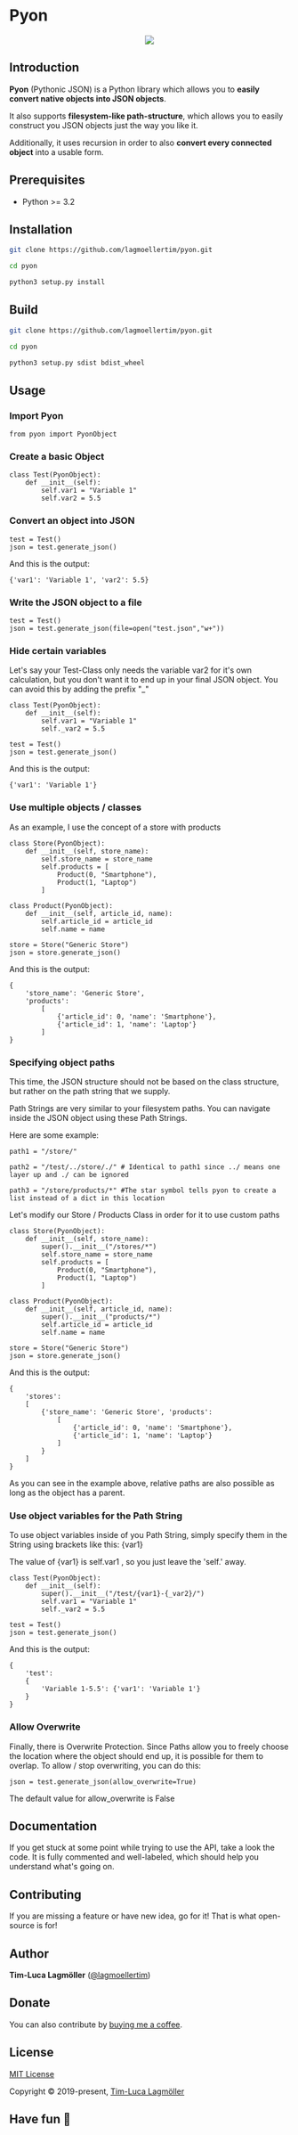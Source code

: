 # Pyon
<p align="center">
  <img src="pyon.png" />
</p>

## Introduction
**Pyon** (Pythonic JSON) is a Python library which allows you to **easily convert native objects into JSON objects**.

It also supports **filesystem-like path-structure**, 
which allows you to easily construct you JSON objects just the way you like it.

Additionally, it uses recursion in order to also **convert every connected object** into a usable form.

## Prerequisites

- Python >= 3.2

## Installation

```sh
git clone https://github.com/lagmoellertim/pyon.git

cd pyon

python3 setup.py install
```

## Build

```sh
git clone https://github.com/lagmoellertim/pyon.git

cd pyon

python3 setup.py sdist bdist_wheel
```

## Usage

### Import Pyon

```python3
from pyon import PyonObject
```

### Create a basic Object

```python3
class Test(PyonObject):
    def __init__(self):
        self.var1 = "Variable 1"
        self.var2 = 5.5
```

### Convert an object into JSON

```python3
test = Test()
json = test.generate_json()
```
And this is the output:
```python3
{'var1': 'Variable 1', 'var2': 5.5}
```

### Write the JSON object to a file

```python3
test = Test()
json = test.generate_json(file=open("test.json","w+"))
```

### Hide certain variables
Let's say your Test-Class only needs the variable var2 for it's own calculation, but you don't want it to
end up in your final JSON object. You can avoid this by adding the prefix "_"

```python3
class Test(PyonObject):
    def __init__(self):
        self.var1 = "Variable 1"
        self._var2 = 5.5
        
test = Test()
json = test.generate_json()
```
And this is the output:
```python3
{'var1': 'Variable 1'}
```

### Use multiple objects / classes
As an example, I use the concept of a store with products

```python3
class Store(PyonObject):
    def __init__(self, store_name):
        self.store_name = store_name
        self.products = [
            Product(0, "Smartphone"),
            Product(1, "Laptop")
        ]
        
class Product(PyonObject):
    def __init__(self, article_id, name):
        self.article_id = article_id
        self.name = name
        
store = Store("Generic Store")
json = store.generate_json()
```
And this is the output:

```python3
{
    'store_name': 'Generic Store',
    'products': 
        [
            {'article_id': 0, 'name': 'Smartphone'},
            {'article_id': 1, 'name': 'Laptop'}
        ]
}
```

### Specifying object paths
This time, the JSON structure should not be based on the class structure, but rather on the path string
that we supply.

Path Strings are very similar to your filesystem paths. You can navigate inside the JSON object using
these Path Strings.

Here are some example:

```python3
path1 = "/store/"

path2 = "/test/../store/./" # Identical to path1 since ../ means one layer up and ./ can be ignored

path3 = "/store/products/*" #The star symbol tells pyon to create a list instead of a dict in this location
```
Let's modify our Store / Products Class in order for it to use custom paths

```python3
class Store(PyonObject):
    def __init__(self, store_name):
        super().__init__("/stores/*")
        self.store_name = store_name
        self.products = [
            Product(0, "Smartphone"),
            Product(1, "Laptop")
        ]
        
class Product(PyonObject):
    def __init__(self, article_id, name):
        super().__init__("products/*")
        self.article_id = article_id
        self.name = name
        
store = Store("Generic Store")
json = store.generate_json()
```
And this is the output:
```python3
{
    'stores':
    [
        {'store_name': 'Generic Store', 'products': 
            [
                {'article_id': 0, 'name': 'Smartphone'},
                {'article_id': 1, 'name': 'Laptop'}
            ]
        }
    ]
}

```
As you can see in the example above, relative paths are also possible as long as the object has a parent.

### Use object variables for the Path String
To use object variables inside of you Path String, simply specify them in the String using brackets like
this: {var1}

The value of {var1} is self.var1 , so you just leave the 'self.' away.

```python3
class Test(PyonObject):
    def __init__(self):
        super().__init__("/test/{var1}-{_var2}/")
        self.var1 = "Variable 1"
        self._var2 = 5.5
        
test = Test()
json = test.generate_json()
```
And this is the output:
```python3
{
    'test':
    {
        'Variable 1-5.5': {'var1': 'Variable 1'}
    }
}
```

### Allow Overwrite
Finally, there is Overwrite Protection. Since Paths allow you to freely choose the location where the
object should end up, it is possible for them to overlap. To allow / stop overwriting, you can do this:

```python3
json = test.generate_json(allow_overwrite=True)
```
The default value for allow_overwrite is False

## Documentation

If you get stuck at some point while trying to use the API, take a look the code. It is fully commented and well-labeled,
which should help you understand what's going on.

## Contributing

If you are missing a feature or have new idea, go for it! That is what open-source is for!

## Author

**Tim-Luca Lagmöller** ([@lagmoellertim](https://github.com/lagmoellertim))

## Donate

You can also contribute by [buying me a coffee](https://www.buymeacoffee.com/lagmoellertim).

## License

[MIT License](https://github.com/lagmoellertim/pyon/blob/master/LICENSE)

Copyright © 2019-present, [Tim-Luca Lagmöller](https://en.lagmoellertim.de)

## Have fun :tada:
